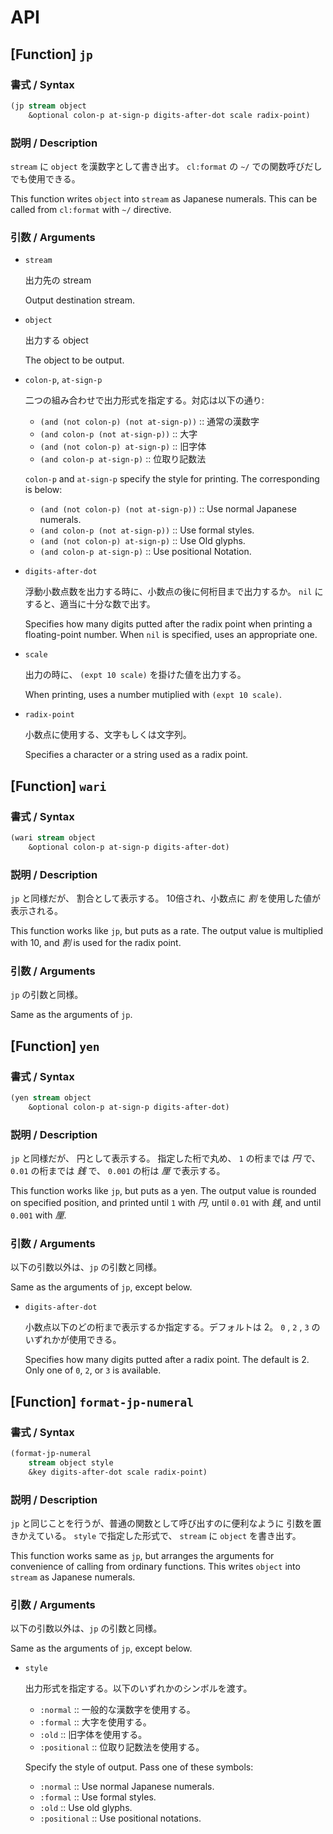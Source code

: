# API

## [Function] `jp`

### 書式 / Syntax

```lisp
(jp stream object
	&optional colon-p at-sign-p	digits-after-dot scale radix-point)
```

### 説明 / Description

`stream` に `object` を漢数字として書き出す。
`cl:format` の `~/` での関数呼びだしでも使用できる。

This function writes `object` into `stream` as Japanese numerals.
This can be called from `cl:format` with `~/` directive.

### 引数 / Arguments

- `stream`

	出力先の stream
	
	Output destination stream.
	
- `object`

	出力する object
	
	The object to be output.
	
- `colon-p`, `at-sign-p`
	
	二つの組み合わせで出力形式を指定する。対応は以下の通り:

	- `(and (not colon-p) (not at-sign-p))` :: 通常の漢数字
	- `(and colon-p (not at-sign-p))` :: 大字
	- `(and (not colon-p) at-sign-p)` :: 旧字体
	- `(and colon-p at-sign-p)` :: 位取り記数法

	`colon-p` and `at-sign-p` specify the style for printing.
	The corresponding is below:
	
	- `(and (not colon-p) (not at-sign-p))` :: Use normal Japanese numerals.
	- `(and colon-p (not at-sign-p))` :: Use formal styles.
	- `(and (not colon-p) at-sign-p)` :: Use Old glyphs.
	- `(and colon-p at-sign-p)` :: Use positional Notation.

- `digits-after-dot`

	浮動小数点数を出力する時に、小数点の後に何桁目まで出力するか。
	`nil` にすると、適当に十分な数で出す。
	
	Specifies how many digits putted after the radix point when
	printing a floating-point number.
	When `nil` is specified, uses an appropriate one.
	
- `scale`

	出力の時に、 `(expt 10 scale)` を掛けた値を出力する。
	
	When printing, uses a number mutiplied with `(expt 10 scale)`.
	
- `radix-point`

	小数点に使用する、文字もしくは文字列。
	
	Specifies a character or a string used as a radix point.


## [Function] `wari`

### 書式 / Syntax

```lisp
(wari stream object
	&optional colon-p at-sign-p	digits-after-dot)
```

### 説明 / Description

`jp` と同様だが、 割合として表示する。
10倍され、小数点に *割* を使用した値が表示される。

This function works like `jp`, but puts as a rate.
The output value is multiplied with 10, and *割* is used for the radix
point.

### 引数 / Arguments

`jp` の引数と同様。

Same as the arguments of `jp`.


## [Function] `yen`

### 書式 / Syntax

```lisp
(yen stream object
	&optional colon-p at-sign-p	digits-after-dot)
```

### 説明 / Description

`jp` と同様だが、 円として表示する。
指定した桁で丸め、 `1` の桁までは *円* で、 `0.01` の桁までは *銭* で、
`0.001` の桁は *厘* で表示する。

This function works like `jp`, but puts as a yen.
The output value is rounded on specified position, and printed until
`1` with *円*, until `0.01` with *銭*, and until `0.001` with *厘*.

### 引数 / Arguments

以下の引数以外は、`jp` の引数と同様。

Same as the arguments of `jp`, except below.

- `digits-after-dot`

	小数点以下のどの桁まで表示するか指定する。デフォルトは 2。
	`0` , `2` , `3` のいずれかが使用できる。
	
	Specifies how many digits putted after a radix point. The default
	is 2.
	Only one of `0`, `2`, or `3` is available.


## [Function] `format-jp-numeral`

### 書式 / Syntax

```lisp
(format-jp-numeral
	stream object style
	&key digits-after-dot scale radix-point)
```

### 説明 / Description

`jp` と同じことを行うが、普通の関数として呼び出すのに便利なように
引数を置きかえている。
`style` で指定した形式で、 `stream` に `object` を書き出す。

This function works same as `jp`, but arranges the arguments for
convenience of calling from ordinary functions.
This writes `object` into `stream` as Japanese numerals.

### 引数 / Arguments

以下の引数以外は、`jp` の引数と同様。

Same as the arguments of `jp`, except below.

- `style`

	出力形式を指定する。以下のいずれかのシンボルを渡す。

	- `:normal` :: 一般的な漢数字を使用する。
	- `:formal` :: 大字を使用する。
	- `:old` :: 旧字体を使用する。
	- `:positional` :: 位取り記数法を使用する。
	
	Specify the style of output. Pass one of these symbols:

	- `:normal` :: Use normal Japanese numerals.
	- `:formal` :: Use formal styles.
	- `:old` :: Use old glyphs.
	- `:positional` :: Use positional notations.
